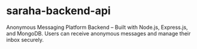 # saraha-backend-api
Anonymous Messaging Platform Backend – Built with Node.js, Express.js, and MongoDB. Users can receive anonymous messages and manage their inbox securely.
